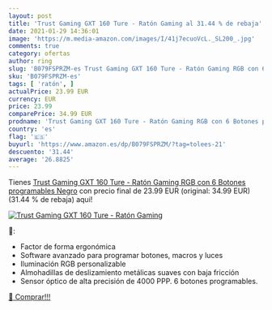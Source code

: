 ```yaml
---
layout: post
title: 'Trust Gaming GXT 160 Ture - Ratón Gaming al 31.44 % de rebaja'
date: 2021-01-29 14:36:01
image: 'https://m.media-amazon.com/images/I/41j7ecuoVcL._SL200_.jpg'
comments: true
category: ofertas
author: ring
slug: 'B079FSPRZM-es Trust Gaming GXT 160 Ture - Ratón Gaming RGB con 6 Botones...'
sku: 'B079FSPRZM-es'
tags: [ 'ratón', ]
actualPrice: 23.99 EUR
currency: EUR
price: 23.99
comparePrice: 34.99 EUR
prodname: 'Trust Gaming GXT 160 Ture - Ratón Gaming RGB con 6 Botones programables  Negro'
country: 'es'
flag: '🇪🇸'
buyurl: 'https://www.amazon.es/dp/B079FSPRZM/?tag=tolees-21'
descuento: '31.44'
average: '26.8825'
---
```


Tienes [Trust Gaming GXT 160 Ture - Ratón Gaming RGB con 6 Botones programables  Negro](https://www.amazon.es/dp/B079FSPRZM/?tag=tolees-21) con precio final de  23.99 EUR (original: 34.99 EUR) (31.44 %  de rebaja) aqui!

[![Trust Gaming GXT 160 Ture - Ratón Gaming](https://m.media-amazon.com/images/I/41j7ecuoVcL._SL200_.jpg)](https://www.amazon.es/dp/B079FSPRZM/?tag=tolees-21)

🔎:

- Factor de forma ergonómica
- Software avanzado para programar botones, macros y luces
- Iluminación RGB personalizable
- Almohadillas de deslizamiento metálicas suaves con baja fricción
- Sensor óptico de alta precisión de 4000 PPP. 6 botones programables.

[🛒 Comprar!!!](https://www.amazon.es/dp/B079FSPRZM/?tag=tolees-21)

